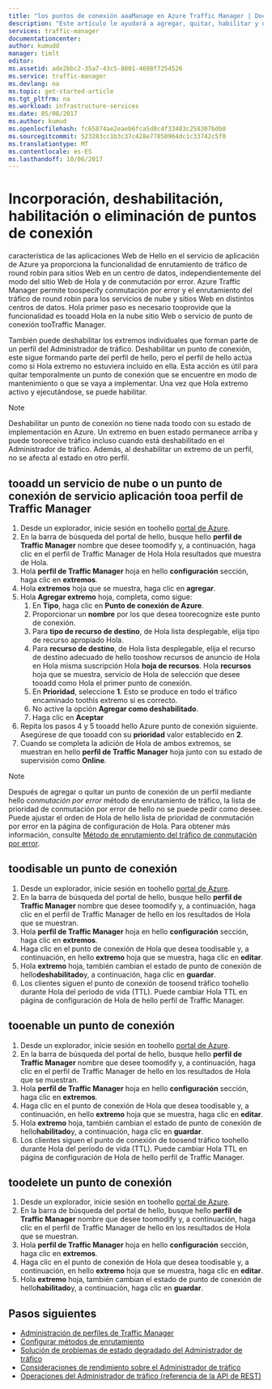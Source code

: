 ```yaml
---
title: "los puntos de conexión aaaManage en Azure Traffic Manager | Documentos de Microsoft"
description: "Este artículo le ayudará a agregar, quitar, habilitar y deshabilitar extremos del Administrador de tráfico de Azure."
services: traffic-manager
documentationcenter: 
author: kumudd
manager: timlt
editor: 
ms.assetid: ade2bbc2-35a7-43c5-8001-4698f7254526
ms.service: traffic-manager
ms.devlang: na
ms.topic: get-started-article
ms.tgt_pltfrm: na
ms.workload: infrastructure-services
ms.date: 05/08/2017
ms.author: kumud
ms.openlocfilehash: fc65874ae2eaeb6fca5d8c4f33403c258307bdb0
ms.sourcegitcommit: 523283cc1b3c37c428e77850964dc1c33742c5f0
ms.translationtype: MT
ms.contentlocale: es-ES
ms.lasthandoff: 10/06/2017
---
```

# <a name="add-disable-enable-or-delete-endpoints"></a>Incorporación, deshabilitación, habilitación o eliminación de puntos de conexión

característica de las aplicaciones Web de Hello en el servicio de aplicación de Azure ya proporciona la funcionalidad de enrutamiento de tráfico de round robin para sitios Web en un centro de datos, independientemente del modo del sitio Web de Hola y de conmutación por error. Azure Traffic Manager permite toospecify conmutación por error y el enrutamiento del tráfico de round robin para los servicios de nube y sitios Web en distintos centros de datos. Hola primer paso es necesario tooprovide que la funcionalidad es tooadd Hola en la nube sitio Web o servicio de punto de conexión tooTraffic Manager.

También puede deshabilitar los extremos individuales que forman parte de un perfil del Administrador de tráfico. Deshabilitar un punto de conexión, este sigue formando parte del perfil de hello, pero el perfil de hello actúa como si Hola extremo no estuviera incluido en ella. Esta acción es útil para quitar temporalmente un punto de conexión que se encuentre en modo de mantenimiento o que se vaya a implementar. Una vez que Hola extremo activo y ejecutándose, se puede habilitar.

> [!NOTE]
> Deshabilitar un punto de conexión no tiene nada toodo con su estado de implementación en Azure. Un extremo en buen estado permanece arriba y puede tooreceive tráfico incluso cuando está deshabilitado en el Administrador de tráfico. Además, al deshabilitar un extremo de un perfil, no se afecta al estado en otro perfil.

## <a name="tooadd-a-cloud-service-or-an-app-service-endpoint-tooa-traffic-manager-profile"></a>tooadd un servicio de nube o un punto de conexión de servicio aplicación tooa perfil de Traffic Manager

1. Desde un explorador, inicie sesión en toohello [portal de Azure](http://portal.azure.com).
2. En la barra de búsqueda del portal de hello, busque hello **perfil de Traffic Manager** nombre que desee toomodify y, a continuación, haga clic en el perfil de Traffic Manager de Hola Hola resultados que muestra de Hola.
3. Hola **perfil de Traffic Manager** hoja en hello **configuración** sección, haga clic en **extremos**.
4. Hola **extremos** hoja que se muestra, haga clic en **agregar**.
5. Hola **Agregar extremo** hoja, completa, como sigue:
    1. En **Tipo**, haga clic en **Punto de conexión de Azure**.
    2. Proporcionar un **nombre** por los que desea toorecognize este punto de conexión.
    3. Para **tipo de recurso de destino**, de Hola lista desplegable, elija tipo de recurso apropiado Hola.
    4. Para **recurso de destino**, de Hola lista desplegable, elija el recurso de destino adecuado de hello tooshow recursos de anuncio de Hola en Hola misma suscripción Hola **hoja de recursos**. Hola **recursos** hoja que se muestra, servicio de Hola de selección que desee tooadd como Hola el primer punto de conexión.
    5. En **Prioridad**, seleccione **1**. Esto se produce en todo el tráfico encaminado toothis extremo si es correcto.
    6. No active la opción **Agregar como deshabilitado**.
    7. Haga clic en **Aceptar**
6.  Repita los pasos 4 y 5 tooadd hello Azure punto de conexión siguiente. Asegúrese de que tooadd con su **prioridad** valor establecido en **2**.
7.  Cuando se completa la adición de Hola de ambos extremos, se muestran en hello **perfil de Traffic Manager** hoja junto con su estado de supervisión como **Online**.

> [!NOTE]
> Después de agregar o quitar un punto de conexión de un perfil mediante hello *conmutación por error* método de enrutamiento de tráfico, la lista de prioridad de conmutación por error de hello no se puede pedir como desee. Puede ajustar el orden de Hola de hello lista de prioridad de conmutación por error en la página de configuración de Hola. Para obtener más información, consulte [Método de enrutamiento del tráfico de conmutación por error](traffic-manager-configure-failover-routing-method.md).

## <a name="toodisable-an-endpoint"></a>toodisable un punto de conexión

1. Desde un explorador, inicie sesión en toohello [portal de Azure](http://portal.azure.com).
2. En la barra de búsqueda del portal de hello, busque hello **perfil de Traffic Manager** nombre que desee toomodify y, a continuación, haga clic en el perfil de Traffic Manager de hello en los resultados de Hola que se muestran.
3. Hola **perfil de Traffic Manager** hoja en hello **configuración** sección, haga clic en **extremos**. 
4. Haga clic en el punto de conexión de Hola que desea toodisable y, a continuación, en hello **extremo** hoja que se muestra, haga clic en **editar**.
5. Hola **extremo** hoja, también cambian el estado de punto de conexión de hello**deshabilitado**y, a continuación, haga clic en **guardar**.
6. Los clientes siguen el punto de conexión de toosend tráfico toohello durante Hola del período de vida (TTL). Puede cambiar Hola TTL en página de configuración de Hola de hello perfil de Traffic Manager.

## <a name="tooenable-an-endpoint"></a>tooenable un punto de conexión

1. Desde un explorador, inicie sesión en toohello [portal de Azure](http://portal.azure.com).
2. En la barra de búsqueda del portal de hello, busque hello **perfil de Traffic Manager** nombre que desee toomodify y, a continuación, haga clic en el perfil de Traffic Manager de hello en los resultados de Hola que se muestran.
3. Hola **perfil de Traffic Manager** hoja en hello **configuración** sección, haga clic en **extremos**. 
4. Haga clic en el punto de conexión de Hola que desea toodisable y, a continuación, en hello **extremo** hoja que se muestra, haga clic en **editar**.
5. Hola **extremo** hoja, también cambian el estado de punto de conexión de hello**habilitado**y, a continuación, haga clic en **guardar**.
6. Los clientes siguen el punto de conexión de toosend tráfico toohello durante Hola del período de vida (TTL). Puede cambiar Hola TTL en página de configuración de Hola de hello perfil de Traffic Manager.

## <a name="toodelete-an-endpoint"></a>toodelete un punto de conexión

1. Desde un explorador, inicie sesión en toohello [portal de Azure](http://portal.azure.com).
2. En la barra de búsqueda del portal de hello, busque hello **perfil de Traffic Manager** nombre que desee toomodify y, a continuación, haga clic en el perfil de Traffic Manager de hello en los resultados de Hola que se muestran.
3. Hola **perfil de Traffic Manager** hoja en hello **configuración** sección, haga clic en **extremos**. 
4. Haga clic en el punto de conexión de Hola que desea toodisable y, a continuación, en hello **extremo** hoja que se muestra, haga clic en **editar**.
5. Hola **extremo** hoja, también cambian el estado de punto de conexión de hello**habilitado**y, a continuación, haga clic en **guardar**.


## <a name="next-steps"></a>Pasos siguientes

* [Administración de perfiles de Traffic Manager](traffic-manager-manage-profiles.md)
* [Configurar métodos de enrutamiento](traffic-manager-configure-routing-method.md)
* [Solución de problemas de estado degradado del Administrador de tráfico](traffic-manager-troubleshooting-degraded.md)
* [Consideraciones de rendimiento sobre el Administrador de tráfico](traffic-manager-performance-considerations.md)
* [Operaciones del Administrador de tráfico (referencia de la API de REST)](http://go.microsoft.com/fwlink/p/?LinkID=313584)

